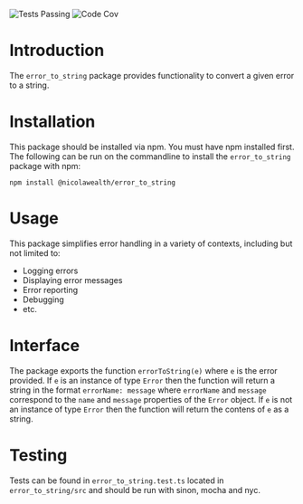 ![Tests Passing](https://github.com/NicolaWealth/error_to_string/actions/workflows/auto_test_main_badge.yml/badge.svg)
![Code Cov](https://img.shields.io/badge/dynamic/json?url=https%3A%2F%2Fgithub.com%2Fnicolawealth%2Ferror_to_string%2Fraw%2Fmain%2Fcodecov/badge.json&query=%24.message&label=Code%20Coverage&color=%24.color)

# Introduction
The `error_to_string` package provides functionality to convert a given error to a string.

# Installation
This package should be installed via npm. You must have npm installed first. The following can be run on the commandline to install the `error_to_string` package with npm:

`npm install @nicolawealth/error_to_string`

# Usage
This package simplifies error handling in a variety of contexts, including but not limited to:
* Logging errors
* Displaying error messages
* Error reporting
* Debugging
* etc.

# Interface
The package exports the function `errorToString(e)` where `e` is the error provided. 
If `e` is an instance of type `Error` then the function will return a string in the format `errorName: message` where `errorName` and `message` correspond to the `name` and `message` properties of the `Error` object. 
If `e` is not an instance of type `Error` then the function will return the contens of `e` as a string.

# Testing
Tests can be found in `error_to_string.test.ts` located in `error_to_string/src` and should be run with sinon, mocha and nyc.
